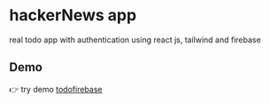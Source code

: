 # hackerNews app

real todo app with authentication using react js, tailwind and firebase

## Demo
:point_right: try demo [todofirebase](https://hosam8081.github.io/todofirebase/)
